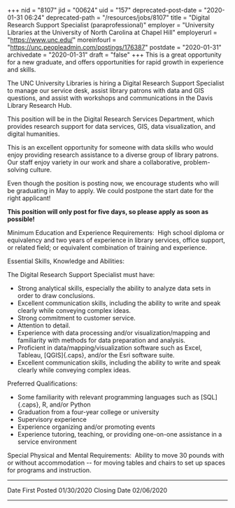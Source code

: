 +++
nid = "8107"
jid = "00624"
uid = "157"
deprecated-post-date = "2020-01-31 06:24"
deprecated-path = "/resources/jobs/8107"
title = "Digital Research Support Specialist (paraprofessional)"
employer = "University Libraries at the University of North Carolina at Chapel Hill"
employerurl = "https://www.unc.edu/"
moreinfourl = "https://unc.peopleadmin.com/postings/176387"
postdate = "2020-01-31"
archivedate = "2020-01-31"
draft = "false"
+++
This is a great opportunity for a new graduate, and offers opportunities
for rapid growth in experience and skills.  

The UNC University Libraries is hiring a Digital Research Support
Specialist to manage our service desk, assist library patrons with data
and GIS questions, and assist with workshops and communications in the
Davis Library Research Hub.

This position will be in the Digital Research Services Department, which
provides research support for data services, GIS, data visualization,
and digital humanities.

This is an excellent opportunity for someone with data skills who would
enjoy providing research assistance to a diverse group of library
patrons. Our staff enjoy variety in our work and share a collaborative,
problem-solving culture.

Even though the position is posting now, we encourage students who will
be graduating in May to apply. We could postpone the start date for the
right applicant!

**This position will only post for five days, so please apply as soon
as possible!**
  
Minimum Education and Experience Requirements:  High school diploma or
equivalency and two years of experience in library services, office
support, or related field; or equivalent combination of training and
experience.

Essential Skills, Knowledge and Abilities:

The Digital Research Support Specialist must have:
- Strong analytical skills, especially the ability to analyze data sets
in order to draw conclusions.
- Excellent communication skills, including the ability to write and
speak clearly while conveying complex ideas.
- Strong commitment to customer service.
- Attention to detail.
- Experience with data processing and/or visualization/mapping and
familiarity with methods for data preparation and analysis.
- Proficient in data/mapping/visualization software such as Excel,
Tableau, [QGIS]{.caps}, and/or the Esri software suite.
- Excellent communication skills, including the ability to write and
speak clearly while conveying complex ideas.

Preferred Qualifications:

- Some familiarity with relevant programming languages such as
[SQL]{.caps}, R, and/or Python
- Graduation from a four-year college or university
- Supervisory experience
- Experience organizing and/or promoting events
- Experience tutoring, teaching, or providing one-on-one assistance in a
service environment

Special Physical and Mental Requirements:  Ability to move 30 pounds
with or without accommodation -- for moving tables and chairs to set up
spaces for programs and instruction.

  ------------------- ------------
  Date First Posted   01/30/2020
  Closing Date        02/06/2020
  ------------------- ------------
